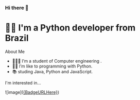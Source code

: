 ### Hi there 👋
# 👨‍💻  I'm a Python developer from Brazil

About Me

- 👨🏻‍🎓 I’m a student of Computer engineering .
- 👨‍💻 I’m like to programming with Python.
- 📚 studing Java, Python and JavaScript.

I'm interested in...

![image]([{BadgeURLHere}](https://img.shields.io/badge/Python-FFD43B?style=for-the-badge&logo=python&logoColor=blue
))
